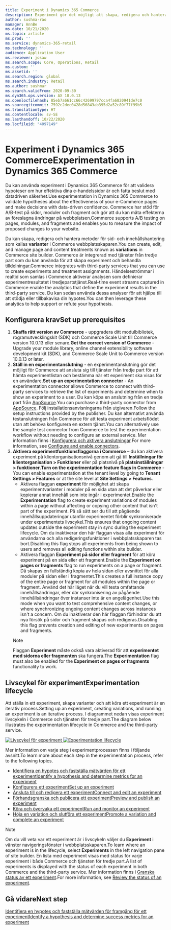 ```yaml
---
title: Experiment i Dynamics 365 Commerce
description: Experiment gör det möjligt att skapa, redigera och hantera sidlayouter och innehålls behandlingar i webbplatsskaparen. Komplett support för experiment har aktiverats för sidor och enheter för e-handel på en sida.
author: sushma-rao
manager: AnnBe
ms.date: 10/21/2020
ms.topic: article
ms.prod: ''
ms.service: dynamics-365-retail
ms.technology: ''
audience: Application User
ms.reviewer: josaw
ms.search.scope: Core, Operations, Retail
ms.custom: ''
ms.assetid: ''
ms.search.region: global
ms.search.industry: Retail
ms.author: sushmar
ms.search.validFrom: 2020-09-30
ms.dyn365.ops.version: AX 10.0.13
ms.openlocfilehash: 85eb7a661cc66c42699797cca4fa6820941de7c0
ms.sourcegitcommit: 7592c2dec0428d56843ab395d2a52c89f77f99b5
ms.translationtype: HT
ms.contentlocale: sv-SE
ms.lasthandoff: 10/22/2020
ms.locfileid: "4097149"
---
```

# <a name="experimentation-in-dynamics-365-commerce"></a><span data-ttu-id="67ed3-104">Experiment i Dynamics 365 Commerce</span><span class="sxs-lookup"><span data-stu-id="67ed3-104">Experimentation in Dynamics 365 Commerce</span></span>
<span data-ttu-id="67ed3-105">Du kan använda experiment i Dynamics 365 Commerce för att validera hypoteser om hur effektiva dina e-handelssidor är och fatta beslut med datadriven säkerhet.</span><span class="sxs-lookup"><span data-stu-id="67ed3-105">Use experimentation in Dynamics 365 Commerce to validate hypotheses about the effectiveness of your e-Commerce pages and make decisions with data-driven confidence.</span></span> <span data-ttu-id="67ed3-106">Commerce har stöd för A/B-test på sidor, moduler och fragment och gör att du kan mäta effekterna av föreslagna ändringar på webbplatsen.</span><span class="sxs-lookup"><span data-stu-id="67ed3-106">Commerce supports A/B testing on pages, modules, and fragments and enables you to measure the impact of proposed changes to your website.</span></span>

<span data-ttu-id="67ed3-107">Du kan skapa, redigera och hantera metoder för sid- och innehållshantering som kallas **varianter** i Commerce webbplatsskaparen.</span><span class="sxs-lookup"><span data-stu-id="67ed3-107">You can create, edit, and manage page and content treatments known as **variations** in Commerce site builder.</span></span> <span data-ttu-id="67ed3-108">Commerce är integrerad med tjänster från tredje part som du kan använda för att skapa experiment och behandla tilldelningar.</span><span class="sxs-lookup"><span data-stu-id="67ed3-108">Commerce integrates with third-party services that you can use to create experiments and treatment assignments.</span></span> <span data-ttu-id="67ed3-109">Händelseströmmar i realtid som samlas i Commerce aktiverar analysen som definierar experimentresultatet i tredjepartstjänst.</span><span class="sxs-lookup"><span data-stu-id="67ed3-109">Real-time event streams captured in Commerce enable the analytics that define the experiment results in the third-party service.</span></span> <span data-ttu-id="67ed3-110">Du kan sedan använda dessa analyser för att hjälpa till att stödja eller tillbakavisa din hypotes.</span><span class="sxs-lookup"><span data-stu-id="67ed3-110">You can then leverage these analytics to help support or refute your hypothesis.</span></span>

## <a name="set-up-prerequisites"></a><span data-ttu-id="67ed3-111"> Konfigurera krav</span><span class="sxs-lookup"><span data-stu-id="67ed3-111">Set up prerequisites</span></span>
1. <span data-ttu-id="67ed3-112">**Skaffa rätt version av Commerce** - uppgradera ditt modulbibliotek, rogramutvecklingskit (SDK) och Commerce Scale Unit till Commerce version 10.0.13 eller senare.</span><span class="sxs-lookup"><span data-stu-id="67ed3-112">**Get the correct version of Commerce** - Upgrade your module library, online channel extensibility software development kit (SDK), and Commerce Scale Unit to Commerce version 10.0.13 or later.</span></span>
1. <span data-ttu-id="67ed3-113">**Ställ in en experimentanslutning** - en experimentanslutning gör det möjligt för Commerce att ansluta sig till tjänster från tredje part för att hämta experimentlistan och bestämma när ett experiment ska visas för en användare.</span><span class="sxs-lookup"><span data-stu-id="67ed3-113">**Set up an experimentation connector** - An experimentation connector allows Commerce to connect with third-party services to retrieve the list of experiments and determine when to show an experiment to a user.</span></span> <span data-ttu-id="67ed3-114">Du kan köpa en anslutning från en tredje part från [AppSource](https://appsource.microsoft.com).</span><span class="sxs-lookup"><span data-stu-id="67ed3-114">You can purchase a third-party connector from [AppSource](https://appsource.microsoft.com).</span></span> <span data-ttu-id="67ed3-115">Följ installationsanvisningarna från utgivaren.</span><span class="sxs-lookup"><span data-stu-id="67ed3-115">Follow the setup instructions provided by the publisher.</span></span> <span data-ttu-id="67ed3-116">Du kan alternativt använda testanslutningen från Commerce för att testa experiment arbetsflödet utan att behöva konfigurera en extern tjänst.</span><span class="sxs-lookup"><span data-stu-id="67ed3-116">You can alternatively use the sample test connector from Commerce to test the experimentation workflow without needing to configure an external service.</span></span> <span data-ttu-id="67ed3-117">Mer information finns i [Konfigurera och aktivera anslutningar](e-commerce-extensibility/connectors.md).</span><span class="sxs-lookup"><span data-stu-id="67ed3-117">For more information, see [Configure and enable connectors](e-commerce-extensibility/connectors.md).</span></span> 
1. <span data-ttu-id="67ed3-118">**Aktivera experimentfunktionsflaggorna i Commerce** – du kan aktivera experiment på klientorganisationsnivå genom att gå till **Inställningar för klientorganisation > Funktioner** eller på platsnivå på **platsinställningar > funktioner**.</span><span class="sxs-lookup"><span data-stu-id="67ed3-118">**Turn on the experimentation feature flags in Commerce** - You can enable experimentation at the tenant level by going to **Tenant Settings > Features** or at the site level at **Site Settings > Features**.</span></span>
    - <span data-ttu-id="67ed3-119">Aktivera flaggan **experiment** för möjlighet att skapa experimentvarianter i moduler på en sida utan att det påverkar eller kopierar annat innehåll som inte ingår i experimentet.</span><span class="sxs-lookup"><span data-stu-id="67ed3-119">Enable the **Experimentation** flag to create experiment variations of modules within a page without affecting or copying other content that isn't part of the experiment.</span></span> <span data-ttu-id="67ed3-120">På så sätt ser du till att pågående innehållsuppdateringar utanför experimentet förblir synkroniserade under experimentets livscykel.</span><span class="sxs-lookup"><span data-stu-id="67ed3-120">This ensures that ongoing content updates outside the experiment stay in sync during the experiment lifecycle.</span></span> <span data-ttu-id="67ed3-121">Om du inaktiverar den här flaggan visas alla experiment för användarna och alla redigeringsfunktioner i webbplatsskaparen tas bort.</span><span class="sxs-lookup"><span data-stu-id="67ed3-121">Disabling this flag stops all experiments from being shown to users and removes all editing functions within site builder.</span></span>
    - <span data-ttu-id="67ed3-122">Aktivera flaggan **Experiment på sidor eller fragment** för att köra experiment på en sida eller ett fragment.</span><span class="sxs-lookup"><span data-stu-id="67ed3-122">Enable the **Experiment on pages or fragments** flag to run experiments on a page or fragment.</span></span> <span data-ttu-id="67ed3-123">Då skapas en fullständig kopia av hela sidan eller avsnittet för alla moduler på sidan eller i fragmentet.</span><span class="sxs-lookup"><span data-stu-id="67ed3-123">This creates a full instance copy of the entire page or fragment for all modules within the page or fragment.</span></span> <span data-ttu-id="67ed3-124">Använd det här läget när du vill testa omfattande innehållsändringar, eller där synkronisering av pågående innehållsändringar över instanser inte är en angelägenhet.</span><span class="sxs-lookup"><span data-stu-id="67ed3-124">Use this mode when you want to test comprehensive content changes, or where synchronizing ongoing content changes across instances isn't a concern.</span></span> <span data-ttu-id="67ed3-125">Om du inaktiverar den här flaggan förhindrar du att nya försök på sidor och fragment skapas och redigeras.</span><span class="sxs-lookup"><span data-stu-id="67ed3-125">Disabling this flag prevents creation and editing of new experiments on pages and fragments.</span></span>
    > [!NOTE]
    > <span data-ttu-id="67ed3-126">Flaggan **Experiment** måste också vara aktiverad för att **experimentet med sidorna eller fragmenten** ska fungera.</span><span class="sxs-lookup"><span data-stu-id="67ed3-126">The **Experimentation** flag must also be enabled for the **Experiment on pages or fragments** functionality to work.</span></span>
    
## <a name="experimentation-lifecycle"></a><span data-ttu-id="67ed3-127">Livscykel för experiment</span><span class="sxs-lookup"><span data-stu-id="67ed3-127">Experimentation lifecycle</span></span>
<span data-ttu-id="67ed3-128">Att ställa in ett experiment, skapa varianter och att köra ett experiment är en iterativ process.</span><span class="sxs-lookup"><span data-stu-id="67ed3-128">Setting up an experiment, creating variations, and running an experiment is an iterative process.</span></span> <span data-ttu-id="67ed3-129">I diagrammet nedan visas experiment livscykeln i Commerce och tjänsten för tredje part.</span><span class="sxs-lookup"><span data-stu-id="67ed3-129">The diagram below illustrates the experimentation lifecycle in Commerce and the third-party service.</span></span> 

<span data-ttu-id="67ed3-130">[ ![Livscykel för experiment](./media/experimentation_lifecycle.svg) ](./media/experimentation_lifecycle.svg#lightbox)</span><span class="sxs-lookup"><span data-stu-id="67ed3-130">[ ![Experimentation lifecycle](./media/experimentation_lifecycle.svg) ](./media/experimentation_lifecycle.svg#lightbox)</span></span>

<span data-ttu-id="67ed3-131">Mer information om varje steg i experimentprocessen finns i följande avsnitt.</span><span class="sxs-lookup"><span data-stu-id="67ed3-131">To learn more about each step in the experimentation process, refer to the following topics.</span></span>
- [<span data-ttu-id="67ed3-132">Identifiera en hypotes och fastställa mätvärden för ett experiment</span><span class="sxs-lookup"><span data-stu-id="67ed3-132">Identify a hypothesis and determine metrics for an experiment</span></span>](experimentation-identify.md)
- [<span data-ttu-id="67ed3-133">Konfigurera ett experiment</span><span class="sxs-lookup"><span data-stu-id="67ed3-133">Set up an experiment</span></span>](experimentation-setup.md)
- [<span data-ttu-id="67ed3-134">Ansluta till och redigera ett experiment</span><span class="sxs-lookup"><span data-stu-id="67ed3-134">Connect and edit an experiment</span></span>](experimentation-connect-edit.md)
- [<span data-ttu-id="67ed3-135">Förhandsgranska och publicera ett experiment</span><span class="sxs-lookup"><span data-stu-id="67ed3-135">Preview and publish an experiment</span></span>](experimentation-preview-publish.md)
- [<span data-ttu-id="67ed3-136">Köra och övervaka ett experiment</span><span class="sxs-lookup"><span data-stu-id="67ed3-136">Run and monitor an experiment</span></span>](experimentation-run-monitor.md)
- [<span data-ttu-id="67ed3-137">Höja en variation och slutföra ett experiment</span><span class="sxs-lookup"><span data-stu-id="67ed3-137">Promote a variation and complete an experiment</span></span>](experimentation-review-complete.md)

> [!NOTE]
> <span data-ttu-id="67ed3-138">Om du vill veta var ett experiment är i livscykeln väljer du **Experiment** i vänster navigeringsfönster i webbplatsskaparen.</span><span class="sxs-lookup"><span data-stu-id="67ed3-138">To learn where an experiment is in the lifecycle, select **Experiments** in the left navigation pane of site builder.</span></span> <span data-ttu-id="67ed3-139">En lista med experiment visas med status för varje experiment i både Commerce och tjänsten för tredje part.</span><span class="sxs-lookup"><span data-stu-id="67ed3-139">A list of experiments is displayed with the status of each experiment in both Commerce and the third-party service.</span></span> <span data-ttu-id="67ed3-140">Mer information finns i [Granska status av ett experiment](experimentation-status.md).</span><span class="sxs-lookup"><span data-stu-id="67ed3-140">For more information, see [Review the status of an experiment](experimentation-status.md).</span></span>

## <a name="next-step"></a><span data-ttu-id="67ed3-141">Gå vidare</span><span class="sxs-lookup"><span data-stu-id="67ed3-141">Next step</span></span>
[<span data-ttu-id="67ed3-142">Identifiera en hypotes och fastställa mätvärden för framgång för ett experiment</span><span class="sxs-lookup"><span data-stu-id="67ed3-142">Identify a hypothesis and determine success metrics for an experiment</span></span>](experimentation-identify.md) 
